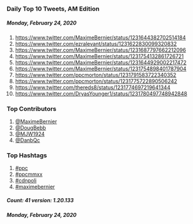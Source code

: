 ### Daily Top 10 Tweets, AM Edition
##### Monday, February 24, 2020
 1) https://www.twitter.com/MaximeBernier/status/1231644382702514184
 2) https://www.twitter.com/ezralevant/status/1231622830099320832
 3) https://www.twitter.com/MaximeBernier/status/1231687797662212096
 4) https://www.twitter.com/MaximeBernier/status/1231754132861726721
 5) https://www.twitter.com/MaximeBernier/status/1231644929002217472
 6) https://www.twitter.com/MaximeBernier/status/1231754898401787904
 7) https://www.twitter.com/ppcmorton/status/1231791583722340352
 8) https://www.twitter.com/ppcmorton/status/1231775722890506242
 9) https://www.twitter.com/thereds8/status/1231774697219641344
10) https://www.twitter.com/DryasYounger1/status/1231780497748942848

### Top Contributors
  1) [@MaximeBernier](https://www.twitter.com/MaximeBernier)
  2) [@DougBebb](https://www.twitter.com/DougBebb)
  3) [@MJW1924](https://www.twitter.com/MJW1924)
  4) [@DanbQc](https://www.twitter.com/DanbQc)


### Top Hashtags

  1) [#ppc](https://www.twitter.com/hashtag/ppc)
  2) [#ppcmmxx](https://www.twitter.com/hashtag/ppcmmxx)
  3) [#cdnpoli](https://www.twitter.com/hashtag/cdnpoli)
  4) [#maximebernier](https://www.twitter.com/hashtag/maximebernier)

##### Count: 41	version: 1.20.133
##### Monday, February 24, 2020

